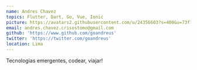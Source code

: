 ```yaml
---
name: Andres Chavez
topics: Flutter, Dart, Go, Vue, Ionic
picture: https://avatars2.githubusercontent.com/u/24356603?s=400&u=73f7e6198732945471af090402b718a306afd892&v=4
email: andres.chavez.crisostomo@gmail.com
github: 'https://www.github.com/goandreus'
twitter: 'https://twitter.com/goandreus'
location: Lima
---
```


Tecnologias emergentes, codear, viajar!

